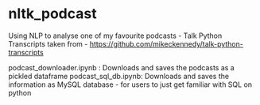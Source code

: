 # nltk_podcast
Using NLP to analyse one of my favourite podcasts - Talk Python
Transcripts taken from - https://github.com/mikeckennedy/talk-python-transcripts

podcast_downloader.ipynb : Downloads and saves the podcasts as a pickled dataframe
podcast_sql_db.ipynb: Downloads and saves the information as MySQL database - for users to just get familiar with SQL on python
